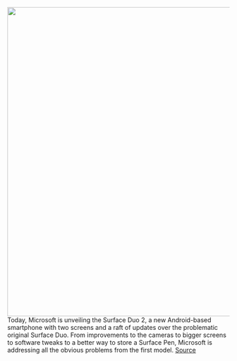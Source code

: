 <img src='https://cdn.vox-cdn.com/thumbor/p-gCwOFtYVTHHy_NWK_xFHEuoaI=/0x0:2040x1360/1200x675/filters:focal(857x517:1183x843)/cdn.vox-cdn.com/uploads/chorus_image/image/69893431/bfarsace_210921_4770_0049.0.jpg' width='700px' /><br/>
Today, Microsoft is unveiling the Surface Duo 2, a new Android-based smartphone with two screens and a raft of updates over the problematic original Surface Duo. From improvements to the cameras to bigger screens to software tweaks to a better way to store a Surface Pen, Microsoft is addressing all the obvious problems from the first model.
<a href='https://www.theverge.com/2021/9/22/22686707/microsoft-surface-duo-2-phone-desig-specs-features-photos-hands-on'> Source <a/>